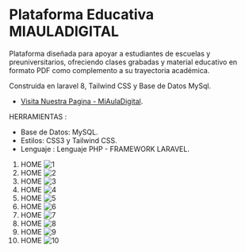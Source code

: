 # Plataforma Educativa MIAULADIGITAL

Plataforma diseñada para apoyar a estudiantes de escuelas y preuniversitarios, ofreciendo clases grabadas y material educativo en formato PDF como complemento a su trayectoria académica.

Construida en laravel 8, Tailwind CSS y Base de Datos MySql.

- [Visita Nuestra Pagina - MiAulaDigital](https://auladigital.familc.com/).

HERRAMIENTAS :
- Base de Datos: MySQL.
- Estilos: CSS3 y Tailwind CSS.
- Lenguaje : Lenguaje PHP - FRAMEWORK LARAVEL.

1. HOME
![1](https://github.com/eduardo9753/Laravel-MiAgroPeru/assets/68178186/edbdfb4b-da40-4d39-85ea-ae743d154a3a)
2. HOME
![2](https://github.com/eduardo9753/Laravel-MiAgroPeru/assets/68178186/6f0f1b9b-1b98-4a46-b445-d685b6b7ad63)
3. HOME
![3](https://github.com/eduardo9753/Laravel-MiAgroPeru/assets/68178186/6ada0eb9-68ff-429c-a8bf-9132aeee9742)
4. HOME
![4](https://github.com/eduardo9753/Laravel-MiAgroPeru/assets/68178186/a3681a22-696e-4abc-a04f-0c7ce7460617)
5. HOME
![5](https://github.com/eduardo9753/Laravel-MiAgroPeru/assets/68178186/bb5ba675-f1c9-4481-bfa8-571a9ee7dc46)
6. HOME
![6](https://github.com/eduardo9753/Laravel-MiAgroPeru/assets/68178186/d85de432-f722-40c7-b8e8-a7c0acedaab5)
7. HOME
![7](https://github.com/eduardo9753/Laravel-MiAgroPeru/assets/68178186/f250558d-b865-4315-a0a0-c9261055049a)
8. HOME
![8](https://github.com/eduardo9753/Laravel-MiAgroPeru/assets/68178186/59aa9789-eda1-445c-bf58-081a1fc5d636)
9. HOME
![9](https://github.com/eduardo9753/Laravel-MiAgroPeru/assets/68178186/1965db1d-b6f2-4e8b-a53a-17a5c8375aaf)
10. HOME
![10](https://github.com/eduardo9753/Laravel-MiAgroPeru/assets/68178186/5b3d3858-2e18-42b8-ac10-f790731c3070)








